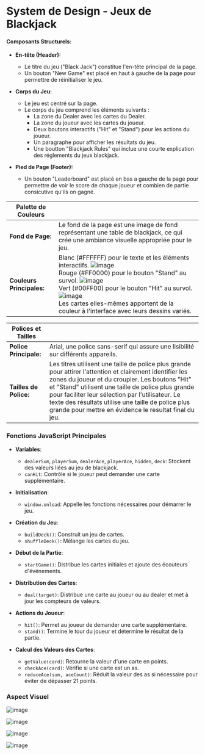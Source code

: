 # System de Design - Jeux de Blackjack 

#### Composants Structurels:
- **En-tête (Header):**
  - Le titre du jeu ("Black Jack") constitue l'en-tête principal de la page.
  - Un bouton "New Game" est placé en haut à gauche de la page pour permettre de réinitialiser le jeu.

- **Corps du Jeu:**
  - Le jeu est centré sur la page.
  - Le corps du jeu comprend les éléments suivants :
    - La zone du Dealer avec les cartes du Dealer.
    - La zone du joueur avec les cartes du joueur.
    - Deux boutons interactifs ("Hit" et "Stand") pour les actions du joueur.
    - Un paragraphe pour afficher les résultats du jeu.
    - Une boutton "Blackjack Rules" qui inclue une courte explication des réglements du jeux blackjack.

- **Pied de Page (Footer):**
  - Un bouton "Leaderboard" est placé en bas a gauche de la page pour permettre de voir le score de chaque joueur et combien de partie consicutive qu'ils on gagné. 
    
| Palette de Couleurs         |                                     |
|-----------------------------|-------------------------------------|
| **Fond de Page:**           | Le fond de la page est une image de fond représentant une table de blackjack, ce qui crée une ambiance visuelle appropriée pour le jeu. |
| **Couleurs Principales:**   | Blanc (#FFFFFF) pour le texte et les éléments interactifs. ![image](https://github.com/NTP09/blackjack/assets/114021910/8654398a-b974-433c-b91e-e253baad64ee)<br>Rouge (#FF0000) pour le bouton "Stand" au survol. ![image](https://github.com/NTP09/blackjack/assets/114021910/3bd93bcc-b715-47df-9a74-6255e3032a7a)<br>Vert (#00FF00) pour le bouton "Hit" au survol. ![image](https://github.com/NTP09/blackjack/assets/114021910/acd402bc-d964-45c3-b7c4-f50f79ef4967)<br>Les cartes elles-mêmes apportent de la couleur à l'interface avec leurs dessins variés.</div> |


| Polices et Tailles          |                                     |
|-----------------------------|-------------------------------------|
| **Police Principale:**      | Arial, une police sans-serif qui assure une lisibilité sur différents appareils. |
| **Tailles de Police:**      | Les titres utilisent une taille de police plus grande pour attirer l'attention et clairement identifier les zones du joueur et du croupier. Les boutons "Hit" et "Stand" utilisent une taille de police plus grande pour faciliter leur sélection par l'utilisateur. Le texte des résultats utilise une taille de police plus grande pour mettre en évidence le resultat final du jeu. |

### Fonctions JavaScript Principales

- **Variables**: 
    - `dealerSum`, `playerSum`, `dealerAce`, `playerAce`, `hidden`, `deck`: Stockent des valeurs liées au jeu de blackjack.
    - `canHit`: Contrôle si le joueur peut demander une carte supplémentaire.

- **Initialisation**: 
    - `window.onload`: Appelle les fonctions nécessaires pour démarrer le jeu.

- **Création du Jeu**:
    - `buildDeck()`: Construit un jeu de cartes.
    - `shuffleDeck()`: Mélange les cartes du jeu.

- **Début de la Partie**:
    - `startGame()`: Distribue les cartes initiales et ajoute des écouteurs d'événements.

- **Distribution des Cartes**:
    - `deal(target)`: Distribue une carte au joueur ou au dealer et met à jour les compteurs de valeurs.

- **Actions du Joueur**:
    - `hit()`: Permet au joueur de demander une carte supplémentaire.
    - `stand()`: Termine le tour du joueur et détermine le résultat de la partie.

- **Calcul des Valeurs des Cartes**:
    - `getValue(card)`: Retourne la valeur d'une carte en points.
    - `checkAce(card)`: Vérifie si une carte est un as.
    - `reduceAce(sum, aceCount)`: Réduit la valeur des as si nécessaire pour éviter de dépasser 21 points.


### Aspect Visuel
![image](https://github.com/NTP09/blackjack/assets/114021910/69fefe28-9553-4817-a000-c994cb1b59c4)

![image](https://github.com/NTP09/blackjack/assets/114021910/755c076f-bc98-46a5-9635-30634c091c39)

![image](https://github.com/NTP09/blackjack/assets/114021910/eca629a7-887a-4075-bb03-36dffd792d57)

![image](https://github.com/NTP09/blackjack/assets/114021910/8ede49dd-fd0f-4c13-8725-df247fd8604d)
